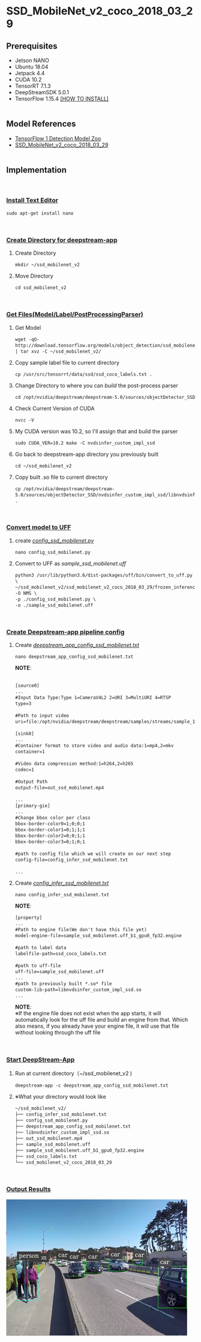 # SSD_MobileNet_v2_coco_2018_03_29

## Prerequisites

- Jetson NANO
- Ubuntu 18.04
- Jetpack 4.4
- CUDA 10.2
- TensorRT 7.1.3
- DeepStreamSDK 5.0.1
- TensorFlow 1.15.4 [[HOW TO INSTALL]](../README.md)
  <br>
  <br>

## Model References

- [TensorFlow 1 Detection Model Zoo](https://github.com/tensorflow/models/blob/master/research/object_detection/g3doc/tf1_detection_zoo.md)<br>
- [SSD_MobileNet_v2_coco_2018_03_29](http://download.tensorflow.org/models/object_detection/ssd_mobilenet_v2_coco_2018_03_29.tar.gz)
  <br>
  <br>

## Implementation

<br>

### <ins>Install Text Editor

```
sudo apt-get install nano
```

<br>

### <ins>Create Directory for deepstream-app

1. Create Directory

   ```
   mkdir ~/ssd_mobilenet_v2
   ```

1. Move Directory

   ```
   cd ssd_mobilenet_v2
   ```

<br>

### <ins>Get Files(Model/Label/PostProcessingParser)

1. Get Model

   ```
   wget -qO- http://download.tensorflow.org/models/object_detection/ssd_mobilenet_v2_coco_2018_03_29.tar.gz | tar xvz -C ~/ssd_mobilenet_v2/
   ```

1. Copy sample label file to current directory

   ```
   cp /usr/src/tensorrt/data/ssd/ssd_coco_labels.txt .
   ```

1. Change Directory to where you can _build_ the post-process parser

   ```
   cd /opt/nvidia/deepstream/deepstream-5.0/sources/objectDetector_SSD
   ```

1. Check Current Version of CUDA

   ```
   nvcc -V
   ```

1. My CUDA version was 10.2, so I'll assign that and build the parser

   ```
   sudo CUDA_VER=10.2 make -C nvdsinfer_custom_impl_ssd
   ```

1. Go back to deepstream-app directory you previously built

   ```
   cd ~/ssd_mobilenet_v2
   ```

1. Copy built .so file to current directory

   ```
   cp /opt/nvidia/deepstream/deepstream-5.0/sources/objectDetector_SSD/nvdsinfer_custom_impl_ssd/libnvdsinfer_custom_impl_ssd.so .
   ```

<br>

### <ins>Convert model to UFF

1. create [_config_ssd_mobilenet.py_](./config_ssd_mobilenet.py)

   ```
   nano config_ssd_mobilenet.py
   ```

1. Convert to UFF as _sample_ssd_mobilenet.uff_

   ```
   python3 /usr/lib/python3.6/dist-packages/uff/bin/convert_to_uff.py \
   ~/ssd_mobilenet_v2/ssd_mobilenet_v2_coco_2018_03_29/frozen_inference_graph.pb -O NMS \
   -p ./config_ssd_mobilenet.py \
   -o ./sample_ssd_mobilenet.uff
   ```

<br>

### <ins>Create Deepstream-app pipeline config

1. Create [_deepstream_app_config_ssd_mobilenet.txt_](./deepstream_app_config_ssd_mobilenet.txt)

   ```
   nano deepstream_app_config_ssd_mobilenet.txt
   ```

   **NOTE**: <br>

   ```

   [source0]
   ...
   #Input Data Type:Type 1=CameraV4L2 2=URI 3=MultiURI 4=RTSP
   type=3

   #Path to input video
   uri=file:/opt/nvidia/deepstream/deepstream/samples/streams/sample_1080p_h264.mp4

   [sink0]
   ...
   #Container format to store video and audio data:1=mp4,2=mkv
   container=1

   #Video data compression method:1=h264,2=h265
   codec=1

   #Output Path
   output-file=out_ssd_mobilenet.mp4

   ...
   [primary-gie]
   ...
   #Change bbox color per class
   bbox-border-color0=1;0;0;1
   bbox-border-color1=0;1;1;1
   bbox-border-color2=0;0;1;1
   bbox-border-color3=0;1;0;1

   #path to config file which we will create on our next step
   config-file=config_infer_ssd_mobilenet.txt

   ...
   ```

1. Create [_config_infer_ssd_mobilenet.txt_](./config_infer_ssd_mobilenet.txt)

   ```
   nano config_infer_ssd_mobilenet.txt
   ```

   **NOTE**: <br>

   ```
   [property]
   ...
   #Path to engine file(We don't have this file yet)
   model-engine-file=sample_ssd_mobilenet.uff_b1_gpu0_fp32.engine

   #path to label data
   labelfile-path=ssd_coco_labels.txt

   #path to uff-file
   uff-file=sample_ssd_mobilenet.uff
   ...
   #path to previously built *.so* file
   custom-lib-path=libnvdsinfer_custom_impl_ssd.so
   ...

   ```

   **NOTE**: <br>
   ※If the engine file does not exist when the app starts, it will automatically look for the uff file and build an engine from that.
   Which also means, if you already have your engine file, it will use that file without looking through the uff file

<br>

### <ins>Start DeepStream-App

1. Run at current directory（~/ssd_mobilenet_v2 )

   ```
   deepstream-app -c deepstream_app_config_ssd_mobilenet.txt
   ```

1. ※What your directory would look like

   ```
   ~/ssd_mobilenet_v2/
   ├── config_infer_ssd_mobilenet.txt
   ├── config_ssd_mobilenet.py
   ├── deepstream_app_config_ssd_mobilenet.txt
   ├── libnvdsinfer_custom_impl_ssd.so
   ├── out_ssd_mobilenet.mp4
   ├── sample_ssd_mobilenet.uff
   ├── sample_ssd_mobilenet.uff_b1_gpu0_fp32.engine
   ├── ssd_coco_labels.txt
   └── ssd_mobilenet_v2_coco_2018_03_29
   ```

<br>

### <ins>Output Results

![ScreenShot](./screenshot/LOG_DeepStream_App_ssdMobilenet_Without_Generation.txt.screenshot.png "out_ssd_mobilenet.mp4")
<br>
